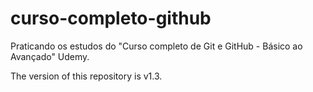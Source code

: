 # curso-completo-github
Praticando os estudos do "Curso completo de Git e GitHub - Básico ao Avançado" Udemy.

The version of this repository is v1.3.
